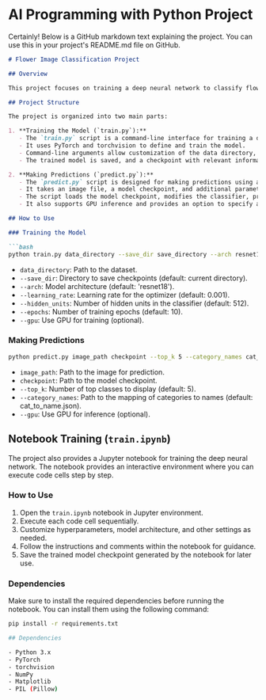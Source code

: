 # AI Programming with Python Project

Certainly! Below is a GitHub markdown text explaining the project. You can use this in your project's README.md file on GitHub.

```markdown
# Flower Image Classification Project

## Overview

This project focuses on training a deep neural network to classify flower images. It includes two main components: training the model using a provided dataset and making predictions on new flower images using the trained model.

## Project Structure

The project is organized into two main parts:

1. **Training the Model (`train.py`):**
   - The `train.py` script is a command-line interface for training a deep neural network on an image dataset.
   - It uses PyTorch and torchvision to define and train the model.
   - Command-line arguments allow customization of the data directory, model architecture, learning rate, number of hidden units, epochs, and GPU usage.
   - The trained model is saved, and a checkpoint with relevant information is created for later use.

2. **Making Predictions (`predict.py`):**
   - The `predict.py` script is designed for making predictions using a trained model checkpoint.
   - It takes an image file, a model checkpoint, and additional parameters like the number of top classes to display.
   - The script loads the model checkpoint, modifies the classifier, processes the image, and outputs the top predicted classes with their probabilities.
   - It also supports GPU inference and provides an option to specify a mapping of category names.

## How to Use

### Training the Model

```bash
python train.py data_directory --save_dir save_directory --arch resnet18 --learning_rate 0.001 --hidden_units 512 --epochs 10 --gpu
```

- `data_directory`: Path to the dataset.
- `--save_dir`: Directory to save checkpoints (default: current directory).
- `--arch`: Model architecture (default: 'resnet18').
- `--learning_rate`: Learning rate for the optimizer (default: 0.001).
- `--hidden_units`: Number of hidden units in the classifier (default: 512).
- `--epochs`: Number of training epochs (default: 10).
- `--gpu`: Use GPU for training (optional).

### Making Predictions

```bash
python predict.py image_path checkpoint --top_k 5 --category_names cat_to_name.json --gpu
```

- `image_path`: Path to the image for prediction.
- `checkpoint`: Path to the model checkpoint.
- `--top_k`: Number of top classes to display (default: 5).
- `--category_names`: Path to the mapping of categories to names (default: cat_to_name.json).
- `--gpu`: Use GPU for inference (optional).
## Notebook Training (`train.ipynb`)

The project also provides a Jupyter notebook for training the deep neural network. The notebook provides an interactive environment where you can execute code cells step by step.

### How to Use

1. Open the `train.ipynb` notebook in Jupyter environment.
2. Execute each code cell sequentially.
3. Customize hyperparameters, model architecture, and other settings as needed.
4. Follow the instructions and comments within the notebook for guidance.
5. Save the trained model checkpoint generated by the notebook for later use.

### Dependencies

Make sure to install the required dependencies before running the notebook. You can install them using the following command:

```bash
pip install -r requirements.txt

## Dependencies

- Python 3.x
- PyTorch
- torchvision
- NumPy
- Matplotlib
- PIL (Pillow)



